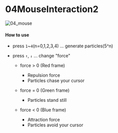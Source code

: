 # 04MouseInteraction2

![04_mouse](https://user-images.githubusercontent.com/26996041/30771234-61243a52-a07d-11e7-9836-cfb2738dfaff.gif)

#### How to use
- press `1`~`4`(n=0,1,2,3,4) ... generate particles(5^n)

- press `↑`, `↓` ... change "force"
    - force > 0 (Red frame)
      - Repulsion force
      - Particles chase your cursor  

    - force = 0 (Green frame)
      - Particles stand still  

    - force < 0 (Blue frame)
      - Attraction force
      - Particles avoid your cursor
